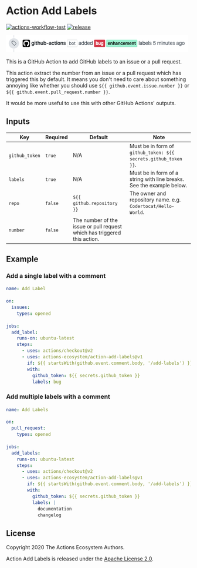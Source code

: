 # Action Add Labels

[![actions-workflow-test][actions-workflow-test-badge]][actions-workflow-test]
[![release][release-badge]][release]

![screenshot](./docs/assets/screenshot.png)

This is a GitHub Action to add GitHub labels to an issue or a pull request.

This action extract the number from an issue or a pull request which has triggered this by default.
It means you don't need to care about something annoying like whether you should use `${{ github.event.issue.number }}` or `${{ github.event.pull_request.number }}`.

It would be more useful to use this with other GitHub Actions' outputs.

## Inputs

|      Key       | Required |                                 Default                                  |                                 Note                                 |
| -------------- | -------- | ------------------------------------------------------------------------ | -------------------------------------------------------------------- |
| `github_token` | `true`   | N/A                                                                      | Must be in form of `github_token: ${{ secrets.github_token }}`.      |
| `labels`       | `true`   | N/A                                                                      | Must be in form of a string with line breaks. See the example below. |
| `repo`         | `false`  | `${{ github.repository }}`                                               | The owner and repository name. e.g. `Codertocat/Hello-World`.        |
| `number`       | `false`  | The number of the issue or pull request which has triggered this action. |                                                                      |

## Example

### Add a single label with a comment

```yaml
name: Add Label

on:
  issues:
    types: opened

jobs:
  add_label:
    runs-on: ubuntu-latest
    steps:
      - uses: actions/checkout@v2
      - uses: actions-ecosystem/action-add-labels@v1
        if: ${{ startsWith(github.event.comment.body, '/add-labels') }}
        with:
          github_token: ${{ secrets.github_token }}
          labels: bug
```

### Add multiple labels with a comment

```yaml
name: Add Labels

on:
  pull_request:
    types: opened

jobs:
  add_labels:
    runs-on: ubuntu-latest
    steps:
      - uses: actions/checkout@v2
      - uses: actions-ecosystem/action-add-labels@v1
        if: ${{ startsWith(github.event.comment.body, '/add-labels') }}
        with:
          github_token: ${{ secrets.github_token }}
          labels: |
            documentation
            changelog
```

## License

Copyright 2020 The Actions Ecosystem Authors.

Action Add Labels is released under the [Apache License 2.0](./LICENSE).

<!-- badge links -->

[actions-workflow-test]: https://github.com/actions-ecosystem/action-add-labels/actions?query=workflow%3ATest
[actions-workflow-test-badge]: https://img.shields.io/github/workflow/status/actions-ecosystem/action-add-labels/Test?label=Test&style=for-the-badge&logo=github

[release]: https://github.com/actions-ecosystem/action-add-labels/releases
[release-badge]: https://img.shields.io/github/v/release/actions-ecosystem/action-add-labels?style=for-the-badge&logo=github

